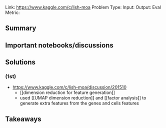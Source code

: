 Link: https://www.kaggle.com/c/lish-moa
Problem Type: 
Input: 
Output: 
Eval Metric: 
## Summary

## Important notebooks/discussions
## Solutions

### (1st)
- https://www.kaggle.com/c/lish-moa/discussion/201510
	- [[dimension reduction for feature generation]]
	- used [[UMAP dimension reduction]] and [[factor analysis]] to generate extra features from the genes and cells features

## Takeaways
